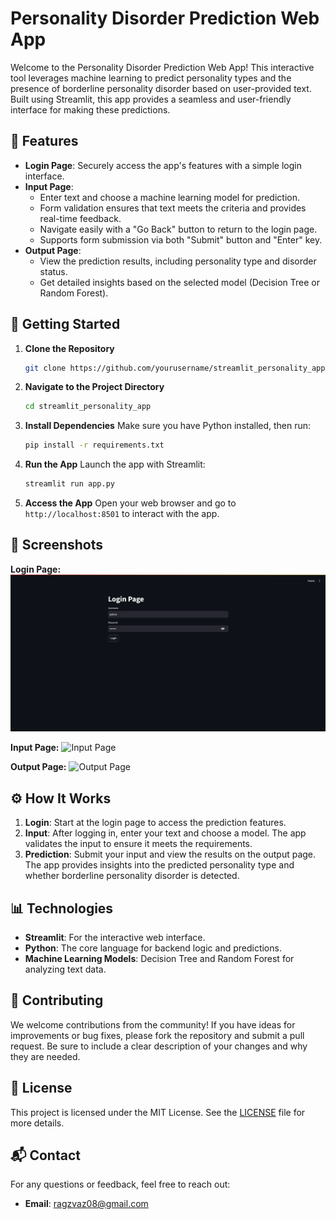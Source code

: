 # Personality Disorder Prediction Web App

Welcome to the Personality Disorder Prediction Web App! This interactive tool leverages machine learning to predict personality types and the presence of borderline personality disorder based on user-provided text. Built using Streamlit, this app provides a seamless and user-friendly interface for making these predictions.

## 🎯 Features

- **Login Page**: Securely access the app's features with a simple login interface.
- **Input Page**: 
  - Enter text and choose a machine learning model for prediction.
  - Form validation ensures that text meets the criteria and provides real-time feedback.
  - Navigate easily with a "Go Back" button to return to the login page.
  - Supports form submission via both "Submit" button and "Enter" key.
- **Output Page**: 
  - View the prediction results, including personality type and disorder status.
  - Get detailed insights based on the selected model (Decision Tree or Random Forest).

## 🚀 Getting Started

1. **Clone the Repository**
   ```bash
   git clone https://github.com/yourusername/streamlit_personality_app.git
   ```

2. **Navigate to the Project Directory**
   ```bash
   cd streamlit_personality_app
   ```

3. **Install Dependencies**
   Make sure you have Python installed, then run:
   ```bash
   pip install -r requirements.txt
   ```

4. **Run the App**
   Launch the app with Streamlit:
   ```bash
   streamlit run app.py
   ```

5. **Access the App**
   Open your web browser and go to `http://localhost:8501` to interact with the app.

## 📸 Screenshots

**Login Page:**
![Login Page](https://github.com/Ragulvasan08/streamlit_personality_app/blob/main/Login%20Page.png)

**Input Page:**
![Input Page](docs/input_page.png)

**Output Page:**
![Output Page](docs/output_page.png)

## ⚙️ How It Works

1. **Login**: Start at the login page to access the prediction features.
2. **Input**: After logging in, enter your text and choose a model. The app validates the input to ensure it meets the requirements.
3. **Prediction**: Submit your input and view the results on the output page. The app provides insights into the predicted personality type and whether borderline personality disorder is detected.

## 📊 Technologies

- **Streamlit**: For the interactive web interface.
- **Python**: The core language for backend logic and predictions.
- **Machine Learning Models**: Decision Tree and Random Forest for analyzing text data.

## 🤝 Contributing

We welcome contributions from the community! If you have ideas for improvements or bug fixes, please fork the repository and submit a pull request. Be sure to include a clear description of your changes and why they are needed.

## 📜 License

This project is licensed under the MIT License. See the [LICENSE](LICENSE) file for more details.

## 📬 Contact

For any questions or feedback, feel free to reach out:

- **Email**: [ragzvaz08@gmail.com](mailto:ragzvaz08@gmail.com)

